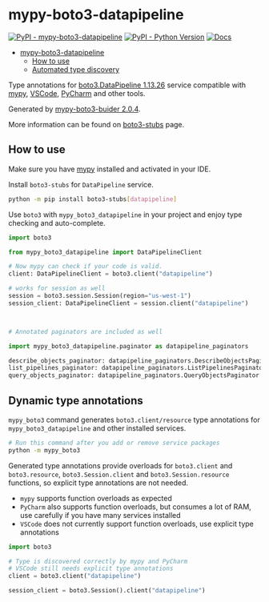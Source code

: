 # mypy-boto3-datapipeline

[![PyPI - mypy-boto3-datapipeline](https://img.shields.io/pypi/v/mypy-boto3-datapipeline.svg?color=blue)](https://pypi.org/project/mypy-boto3-datapipeline)
[![PyPI - Python Version](https://img.shields.io/pypi/pyversions/mypy-boto3-datapipeline.svg?color=blue)](https://pypi.org/project/mypy-boto3-datapipeline)
[![Docs](https://img.shields.io/readthedocs/mypy-boto3-builder.svg?color=blue)](https://mypy-boto3-builder.readthedocs.io/)

- [mypy-boto3-datapipeline](#mypy-boto3-datapipeline)
  - [How to use](#how-to-use)
  - [Automated type discovery](#automated-type-discovery)

Type annotations for
[boto3.DataPipeline 1.13.26](https://boto3.amazonaws.com/v1/documentation/api/1.13.26/reference/services/datapipeline.html#DataPipeline) service
compatible with [mypy](https://github.com/python/mypy), [VSCode](https://code.visualstudio.com/),
[PyCharm](https://www.jetbrains.com/pycharm/) and other tools.

Generated by [mypy-boto3-buider 2.0.4](https://github.com/vemel/mypy_boto3_builder).

More information can be found on [boto3-stubs](https://pypi.org/project/boto3-stubs/) page.

## How to use

Make sure you have [mypy](https://github.com/python/mypy) installed and activated in your IDE.

Install `boto3-stubs` for `DataPipeline` service.

```bash
python -m pip install boto3-stubs[datapipeline]
```

Use `boto3` with `mypy_boto3_datapipeline` in your project and enjoy type checking and auto-complete.

```python
import boto3

from mypy_boto3_datapipeline import DataPipelineClient

# Now mypy can check if your code is valid.
client: DataPipelineClient = boto3.client("datapipeline")

# works for session as well
session = boto3.session.Session(region="us-west-1")
session_client: DataPipelineClient = session.client("datapipeline")



# Annotated paginators are included as well

import mypy_boto3_datapipeline.paginator as datapipeline_paginators

describe_objects_paginator: datapipeline_paginators.DescribeObjectsPaginator = client.get_paginator("describe_objects")
list_pipelines_paginator: datapipeline_paginators.ListPipelinesPaginator = client.get_paginator("list_pipelines")
query_objects_paginator: datapipeline_paginators.QueryObjectsPaginator = client.get_paginator("query_objects")
```

## Dynamic type annotations

`mypy_boto3` command generates `boto3.client/resource` type annotations for
`mypy_boto3_datapipeline` and other installed services.

```bash
# Run this command after you add or remove service packages
python -m mypy_boto3
```

Generated type annotations provide overloads for `boto3.client` and `boto3.resource`,
`boto3.Session.client` and `boto3.Session.resource` functions,
so explicit type annotations are not needed.

- `mypy` supports function overloads as expected
- `PyCharm` also supports function overloads, but consumes a lot of RAM, use carefully if you have many services installed
- `VSCode` does not currently support function overloads, use explicit type annotations

```python
import boto3

# Type is discovered correctly by mypy and PyCharm
# VSCode still needs explicit type annotations
client = boto3.client("datapipeline")

session_client = boto3.Session().client("datapipeline")
```